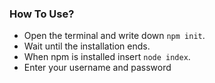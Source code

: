### How To Use?
- Open the terminal and write down `npm init`. 
- Wait until the installation ends.
- When npm is installed insert `node index`.
- Enter your username and password
